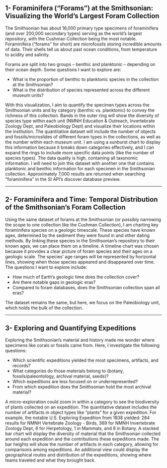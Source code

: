 ## 1- Foraminifera (“Forams”) at the Smithsonian: Visualizing the World’s Largest Foram Collection

The Smithsonian has about 16,000 primary type specimens of foraminifera (and over 200,000 secondary types) serving as the world’s largest repository, with the Cushman Collection being the most notable. Foraminifera (“forams” for short) are microfossils storing incredible amounts of data. Their shells tell us about past ocean conditions, from temperature to acidity and salinity. 

Forams are split into two groups – benthic and planktonic – depending on their ocean depth. Some questions I want to explore are: 
- What is the proportion of benthic to planktonic species in the collection at the Smithsonian?
- What is the distribution of species represented across the different museum units?
  
With this visualization, I aim to quantify the specimen types across the Smithsonian units and by category (benthic vs. planktonic) to convey the richness of this collection. Bands in the outer ring will show the diversity of species type within each unit (NMNH Education & Outreach, Invertebrate Zoology Dept, and Paleobiology Dept) and visualize their locations within the institution.
The quantitative dataset will include the number of objects and fossils/microslides of different foram types in the collections, as well as the number within each museum unit. I am using a sunburst chart to display this information because it breaks down categories effectively, and I can expand the rings to include more specific data points (like the number of species types). The data quality is high, containing all taxonomic information. I will need to join this dataset with another one that contains planktonic and benthic information for each specimen in the Smithsonian collection. Approximately 7,000 results are returned when searching "foraminifera" in the SI API’s discover database preview.

---

## 2- Foraminifera and Time: Temporal Distribution of the Smithsonian’s Foram Collection

Using the same dataset of forams at the Smithsonian (or possibly narrowing the scope to one collection like the Cushman Collection), I am charting key foraminifera species on a geologic timescale. These species have known ages, determined by the sediment they were found in and other dating methods. By linking these species in the Smithsonian’s repository to their known ages, we can place them on a timeline.
A timeline chart was chosen because it provides a clear picture of foram species and their ages on a geologic scale. The species’ age ranges will be represented by horizontal lines, showing when those species appeared and disappeared over time. The questions I want to explore include:
- How much of Earth’s geologic time does the collection cover?
- Are there notable gaps in geologic eras?
- Compared to foram databases, does the Smithsonian collection span all eras?

The dataset remains the same, but here, we focus on the Paleobiology unit, which holds the bulk of the collection.

---

## 3- Exploring and Quantifying Expeditions

Exploring the Smithsonian’s material and history made me wonder where specimens like corals or fossils came from. Here, I investigate the following questions:
- Which scientific expeditions yielded the most specimens, artifacts, and records?
- What categories do those materials belong to (botany, fossils/paleontology, archival material, seeds)?
- Which expeditions are less focused on or underrepresented?
- From which expedition does the Smithsonian hold the most archival material?

A micro-exploration could zoom in within a category to see the biodiversity of plants collected on an expedition. The quantitative dataset includes the number of artifacts in object types like “plants” for a given expedition. For example, the notable U.S. Exploring Expedition from 1838 yielded: 284 results for NMNH Vertebrate Zoology - Birds, 369 for NMNH Invertebrate Zoology Dept, 6 for Herpetology, 1 in Mammals, and 8 in Botany.
A stacked bar chart will display the diversity of material that the Smithsonian collected around each expedition and the contributions these expeditions made. The bar heights will show the number of artifacts in each category, allowing for comparisons among expeditions. An additional view could display the geographical routes and distribution of the expeditions, showing where teams traveled and what they brought back.
